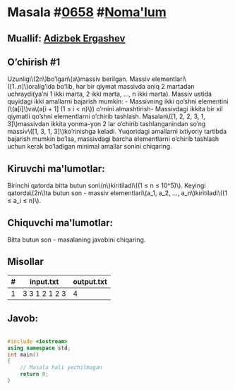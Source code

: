 
<h1>Masala #<a href="https://robocontest.uz/tasks/0658">0658</a> #<a href="https://robocontest.uz/tasks?category=1">Noma'lum</a></h1>
<h2> Muallif: <a href="https://robocontest.uz/profile/adizbek">Adizbek Ergashev</a></h2>
<h2>O’chirish #1</h2>
<p>Uzunligi\(2n\)bo’lgan\(a\)massiv berilgan. Massiv elementlari\([1..n]\)oralig’ida bo’lib, har bir qiymat massivda aniq 2 martadan uchraydi(ya’ni 1 ikki marta, 2 ikki marta, ..., n ikki marta). Massiv ustida quyidagi ikki amallarni bajarish mumkin:
- Massivning ikki qo’shni elementini (\(a[i]\)va\(a[i + 1] (1 ≤ i < n)\)) o’rnini almashtirish- Massivdagi ikkita bir xil qiymatli qo’shni elementlarni o’chirib tashlash. Masalan\([1, 2, 2, 3, 1, 3]\)massivdan ikkita yonma-yon 2 lar o’chirib tashlanganindan so’ng massiv\([1, 3, 1, 3]\)ko’rinishga keladi.
Yuqoridagi amallarni ixtiyoriy tartibda bajarish mumkin bo’lsa, massivdagi barcha elementlarni o’chirib tashlash uchun kerak bo’ladigan minimal amallar sonini chiqaring.</p>
<h2>Kiruvchi ma'lumotlar:</h2>
<p>Birinchi qatorda bitta butun son\(n\)kiritiladi\((1 ≤ n ≤ 10^5)\). Keyingi qatorda\(2n\)ta butun son - massiv elementlari\(a_1, a_2, ..., a_n\)kiritiladi\((1 ≤ a_i ≤ n)\).</p>
<h2>Chiquvchi ma'lumotlar:</h2>
<p>Bitta butun son - masalaning javobini chiqaring.</p>
<h2>Misollar</h2>
<table>
    <thead>
        <tr>
            <th>#</th>
            <th>input.txt</th>
            <th>output.txt</th>
        </tr>
    </thead>
    <tbody>
            <tr>
                <td>1</td>
                <td>3
3 1 2 1 2 3</td>
                <td>4</td>
            </tr>
    </tbody>
    </table>
    
<h2>Javob:</h2>

######
```cpp
#include <iostream>
using namespace std;
int main()
{
    // Masala hali yechilmagan
    return 0;
}
```
